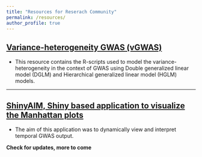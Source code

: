 ```yaml
---
title: "Resources for Reserach Community"
permalink: /resources/
author_profile: true
---
```



## [Variance-heterogeneity GWAS (vGWAS)](http://whussain2.github.io/resources/vgwas)
* This resource contains the R-scripts used to model the variance-heterogeneity in the context of GWAS using Double generalized linear model (DGLM) and Hierarchical generalized linear model (HGLM) models.

****

## [ShinyAIM, Shiny based application to visualize the Manhattan plots](http://whussain2.github.io/resources/shinyaim)

* The aim of this application was to dynamically view and interpret temporal GWAS output.



**Check for updates, more to come**
